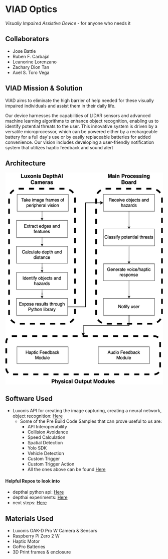 # VIAD Optics
*Visually Impaired Assistive Device* - for anyone who needs it 
## Collaborators 
- Jose Battle
- Ruben F. Carbajal
- Leanorine Lorenzano
- Zachary Dion Tan
- Axel S. Toro Vega
## VIAD Mission & Solution
VIAD aims to eliminate the high barrier of help needed for these visually impaired individuals and assist them in their daily life. 

Our device harnesses the capabilities of LIDAR sensors and advanced machine learning algorithms to enhance object recognition, enabling us to identify potential threats to the user. This innovative system is driven by a versatile microprocessor, which can be powered either by a rechargeable battery for a full day's use or by easily replaceable batteries for added convenience. Our vision includes developing a user-friendly notification system that utilizes haptic feedback and sound alert
## Architecture 
![ArchitectureDiagram](images/ArchitectureDiagramV1E1.drawio.png)

## Software Used
- Luxonis API for creating the image capturing, creating a neural network, object recognition: [Here](https://github.com/luxonis/depthai)
  - Some of the Pre Build Code Samples that can prove useful to us are:
    - API Interoperability
    - Collision Avoidance
    - Speed Calculation 
    - Spatial Detection
    - Yolo SDK
    - Vehicle Detection
    - Custom Trigger 
    - Custom Trigger Action
    - All the ones above can be found [Here](https://docs.luxonis.com/projects/sdk/en/latest/tutorials/code_samples/#)
#### Helpful Repos to look into 
- depthai python api: [Here](https://github.com/luxonis/depthai-python)
- depthai experiments: [Here](https://github.com/luxonis/depthai-experiments)
- next steps: [Here](https://docs.luxonis.com/en/latest/pages/tutorials/first_steps/)
## Materials Used
- Luxonis OAK-D Pro W Camera & Sensors
- Raspberry Pi Zero 2 W
- Haptic Motor
- GoPro Batteries
- 3D Print frames & enclosure


